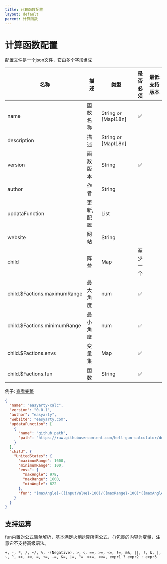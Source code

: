 ```yaml
---
title: 计算函数配置
layout: default
parent: 计算函数
---
```


# 计算函数配置

配置文件是一个json文件，它由多个字段组成

| 名称                           | 描述                        | 类型                  | 是否必须 | 最低支持版本 |
|------------------------------|---------------------------|---------------------|:----:|--------|
| name                         | 函数名称                      | String or [MapI18n] |  ✅   |        |
| description                  | 描述                        | String or [MapI18n] |      |        |
| version                      | 函数版本                      | String              |  ✅   |        |
| author                       | 作者                        | String              |      |        |
| updataFunction               | 更新,[配置](./updataFunction) | List                |      |        |
| website                      | 网站                        | String              |      |        |
| child                        | 阵营                        | Map                 | 至少一个 |        |
| child.$Factions.maximumRange | 最大角度                      | num                 |  ✅   |        |
| child.$Factions.minimumRange | 最小角度                      | num                 |  ✅   |        |
| child.$Factions.envs         | 变量集                       | Map                 |  ✅   |        |
| child.$Factions.fun          | 函数                        | String              |  ✅   |        |

例子: [查看完整](/config/calcFunction/example.json)

```json
{
  "name": "easyarty-calc",
  "version": "0.0.1",
  "author": "easyarty",
  "website": "easyarty.com",
  "updataFunction": [
    {
      "name": "github path",
      "path": "https://raw.githubusercontent.com/hell-gun-calculator/document/main/config/calcFunction/example.json"
    }
  ],
  "child": {
    "UnitedStates": {
      "maximumRange": 1600,
      "minimumRange": 100,
      "envs": {
        "maxAngle": 978,
        "maxRange": 1600,
        "minAngle": 622
      },
      "fun": "{maxAngle}-({inputValue}-100)/({maxRange}-100)*({maxAngle}-{minAngle})"
    }
  }
}
```

## 支持运算

fun内置对公式简单解析，基本满足火炮运算所需公式，`{}`包裹的内容为变量，注意它不支持高级语法。

```text
+, -, *, /, ~/, %, -(Negative), >, <, ==, >=, <=, !=, &&, ||, !, &, |,
~, ^, >>, <<, =, +=, -=, &=, |=, ^=, >>=, <<=, expr1 ? expr2 : expr3
```

[//]: # ([MapI18n]: {% link page/dataType/index.md %})
